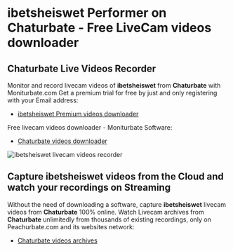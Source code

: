 # ibetsheiswet Performer on Chaturbate - Free LiveCam videos downloader

## Chaturbate Live Videos Recorder

Monitor and record livecam videos of **ibetsheiswet** from **Chaturbate** with Moniturbate.com
Get a premium trial for free by just and only registering with your Email address:
* [ibetsheiswet Premium videos downloader](https://moniturbate.com/request-demo-licence-key.html)

Free livecam videos downloader - Moniturbate Software:
* [Chaturbate videos downloader](https://moniturbate.com/moniturbate-download-software.html)

![ibetsheiswet livecam videos recorder](https://peachurnet.com/templates/moniturbate-software.png)


## Capture ibetsheiswet videos from the Cloud and watch your recordings on Streaming

Without the need of downloading a software, capture **ibetsheiswet** livecam videos from **Chaturbate** 100% online.
Watch Livecam archives from **Chaturbate** unlimitedly from thousands of existing recordings, only on Peachurbate.com and its websites network:
* [Chaturbate videos archives](https://peachurnet.com/)